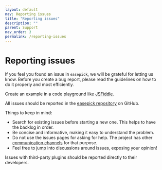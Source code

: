 ```yaml
---
layout: default
nav: Reporting issues
title: "Reporting issues"
description: ""
parent: Support
nav_order: 3
permalink: /reporting-issues
---
```


# Reporting issues

If you feel you found an issue in `easepick`, we will be grateful for letting us know. Before you create a bug report, please read the guidelines on how to do it properly and most efficiently.

Create an example in a code playground like [JSFiddle](https://jsfiddle.net).

All issues should be reported in the [easepick repository](https://github.com/easepick/easepick) on GitHub.

Things to keep in mind:

* Search for existing issues before starting a new one. This helps to have the backlog in order.
* Be concise and informative, making it easy to understand the problem.
* Do not use the issues pages for asking for help. The project has other [communication channels](/getting-support) for that purpose.
* Feel free to jump into discussions around issues, exposing your opinion!

Issues with third-party plugins should be reported directly to their developers.